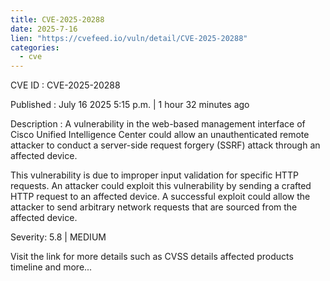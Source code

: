 ```yaml
---
title: CVE-2025-20288
date: 2025-7-16
lien: "https://cvefeed.io/vuln/detail/CVE-2025-20288"
categories:
  - cve
---
```


CVE ID : CVE-2025-20288

Published :  July 16
2025
5:15 p.m. | 1 hour
32 minutes ago

Description : A vulnerability in the web-based management interface of Cisco Unified Intelligence Center could allow an unauthenticated
remote attacker to conduct a server-side request forgery (SSRF) attack through an affected device.

This vulnerability is due to improper input validation for specific HTTP requests. An attacker could exploit this vulnerability by sending a crafted HTTP request to an affected device. A successful exploit could allow the attacker to send arbitrary network requests that are sourced from the affected device.

Severity: 5.8 | MEDIUM

Visit the link for more details
such as CVSS details
affected products
timeline
and more...
